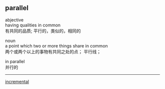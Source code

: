 ## parallel  
abjective  
having qualities in common  
有共同的品质; 平行的，类似的，相同的  

noun  
a point which two or more things share in common  
两个或两个以上的事物有共同之处的点； 平行线；

in parallel  
并行的  

----  

[incremental](17.md)  